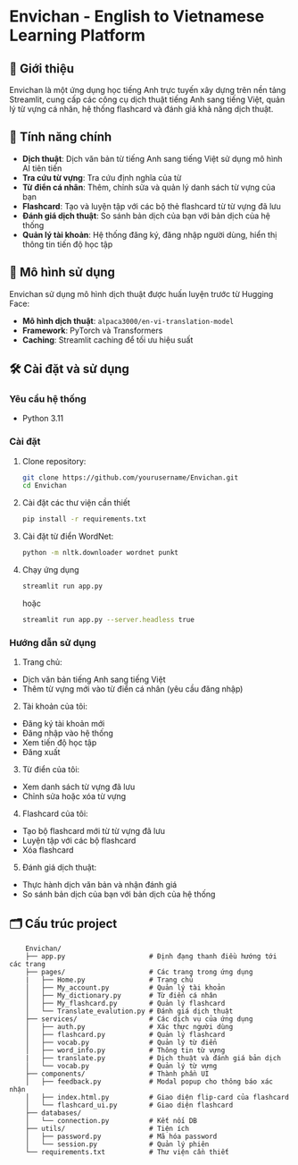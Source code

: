 # Envichan - English to Vietnamese Learning Platform

## 📖 Giới thiệu

Envichan là một ứng dụng học tiếng Anh trực tuyến xây dựng trên nền tảng Streamlit, cung cấp các công cụ dịch thuật tiếng Anh sang tiếng Việt, quản lý từ vựng cá nhân, hệ thống flashcard và đánh giá khả năng dịch thuật.

## 🚀 Tính năng chính

- **Dịch thuật**: Dịch văn bản từ tiếng Anh sang tiếng Việt sử dụng mô hình AI tiên tiến
- **Tra cứu từ vựng**: Tra cứu định nghĩa của từ
- **Từ điển cá nhân**: Thêm, chỉnh sửa và quản lý danh sách từ vựng của bạn
- **Flashcard**: Tạo và luyện tập với các bộ thẻ flashcard từ từ vựng đã lưu
- **Đánh giá dịch thuật**: So sánh bản dịch của bạn với bản dịch của hệ thống
- **Quản lý tài khoản**: Hệ thống đăng ký, đăng nhập người dùng, hiển thị thông tin tiến độ học tập

## 🧠 Mô hình sử dụng

Envichan sử dụng mô hình dịch thuật được huấn luyện trước từ Hugging Face:

- **Mô hình dịch thuật**: `alpaca3000/en-vi-translation-model`
- **Framework**: PyTorch và Transformers
- **Caching**: Streamlit caching để tối ưu hiệu suất

## 🛠️ Cài đặt và sử dụng

### Yêu cầu hệ thống

- Python 3.11

### Cài đặt

1. Clone repository:
   ```bash
   git clone https://github.com/yourusername/Envichan.git
   cd Envichan
   ```

2. Cài đặt các thư viện cần thiết
   ```bash
   pip install -r requirements.txt
   ```
3. Cài đặt từ điển WordNet:
   ```bash
   python -m nltk.downloader wordnet punkt
   ```  
4. Chạy ứng dụng
   ```bash
   streamlit run app.py
   ``` 
   hoặc
   ```bash
   streamlit run app.py --server.headless true
   ```

### Hướng dẫn sử dụng
1. Trang chủ:

- Dịch văn bản tiếng Anh sang tiếng Việt
- Thêm từ vựng mới vào từ điển cá nhân (yêu cầu đăng nhập)

2. Tài khoản của tôi:

- Đăng ký tài khoản mới
- Đăng nhập vào hệ thống
- Xem tiến độ học tập
- Đăng xuất

3. Từ điển của tôi:

- Xem danh sách từ vựng đã lưu
- Chỉnh sửa hoặc xóa từ vựng

4. Flashcard của tôi:

- Tạo bộ flashcard mới từ từ vựng đã lưu
- Luyện tập với các bộ flashcard
- Xóa flashcard

5. Đánh giá dịch thuật:

- Thực hành dịch văn bản và nhận đánh giá
- So sánh bản dịch của bạn với bản dịch của hệ thống

## 🗂️ Cấu trúc project
```
    Envichan/
    ├── app.py                     # Định đạng thanh điều hướng tới các trang
    ├── pages/                     # Các trang trong ứng dụng
    |   ├── Home.py                # Trang chủ
    │   ├── My_account.py          # Quản lý tài khoản
    │   ├── My_dictionary.py       # Từ điển cá nhân
    │   ├── My_flashcard.py        # Quản lý flashcard
    │   └── Translate_evalution.py # Đánh giá dịch thuật
    ├── services/                  # Các dịch vụ của ứng dụng
    │   ├── auth.py                # Xác thực người dùng
    │   ├── flashcard.py           # Quản lý flashcard
    │   ├── vocab.py               # Quản lý từ điển 
    │   ├── word_info.py           # Thông tin từ vựng
    |   ├── translate.py           # Dịch thuật và đánh giá bản dịch
    │   └── vocab.py               # Quản lý từ vựng
    ├── components/                # Thành phần UI
    │   ├── feedback.py            # Modal popup cho thông báo xác nhận
    │   ├── index.html.py          # Giao diện flip-card của flashcard
    │   └── flashcard_ui.py        # Giao diện flashcard
    ├── databases/ 
    │   └── connection.py          # Kết nối DB
    ├── utils/                     # Tiện ích
    │   ├── password.py            # Mã hóa password
    │   └── session.py             # Quản lý phiên
    └── requirements.txt           # Thư viện cần thiết
```
